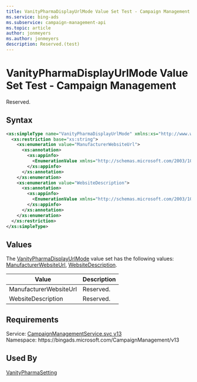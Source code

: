 ```yaml
---
title: VanityPharmaDisplayUrlMode Value Set Test - Campaign Management
ms.service: bing-ads
ms.subservice: campaign-management-api
ms.topic: article
author: jonmeyers
ms.author: jonmeyers
description: Reserved.(test)
---
```

# VanityPharmaDisplayUrlMode Value Set Test - Campaign Management
Reserved.

## Syntax
```xml
<xs:simpleType name="VanityPharmaDisplayUrlMode" xmlns:xs="http://www.w3.org/2001/XMLSchema">
  <xs:restriction base="xs:string">
    <xs:enumeration value="ManufacturerWebsiteUrl">
      <xs:annotation>
        <xs:appinfo>
          <EnumerationValue xmlns="http://schemas.microsoft.com/2003/10/Serialization/">1</EnumerationValue>
        </xs:appinfo>
      </xs:annotation>
    </xs:enumeration>
    <xs:enumeration value="WebsiteDescription">
      <xs:annotation>
        <xs:appinfo>
          <EnumerationValue xmlns="http://schemas.microsoft.com/2003/10/Serialization/">2</EnumerationValue>
        </xs:appinfo>
      </xs:annotation>
    </xs:enumeration>
  </xs:restriction>
</xs:simpleType>
```

## <a name="values"></a>Values

The [VanityPharmaDisplayUrlMode](vanitypharmadisplayurlmode.md) value set has the following values: [ManufacturerWebsiteUrl](#manufacturerwebsiteurl), [WebsiteDescription](#websitedescription).

|Value|Description|
|-----------|---------------|
|<a name="manufacturerwebsiteurl"></a>ManufacturerWebsiteUrl|Reserved.|
|<a name="websitedescription"></a>WebsiteDescription|Reserved.|

## Requirements
Service: [CampaignManagementService.svc v13](https://campaign.api.bingads.microsoft.com/Api/Advertiser/CampaignManagement/v13/CampaignManagementService.svc)  
Namespace: https\://bingads.microsoft.com/CampaignManagement/v13  

## Used By
[VanityPharmaSetting](vanitypharmasetting.md)  
